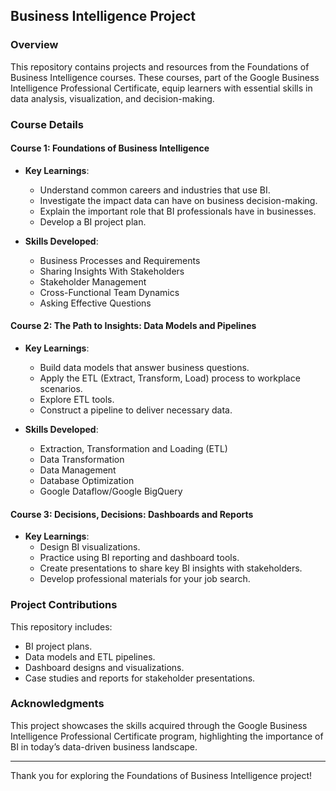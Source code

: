 ## Business Intelligence Project

### Overview
This repository contains projects and resources from the Foundations of Business Intelligence courses. These courses, part of the Google Business Intelligence Professional Certificate, equip learners with essential skills in data analysis, visualization, and decision-making.

### Course Details

#### Course 1: Foundations of Business Intelligence
- **Key Learnings**:
  - Understand common careers and industries that use BI.
  - Investigate the impact data can have on business decision-making.
  - Explain the important role that BI professionals have in businesses.
  - Develop a BI project plan.

- **Skills Developed**:
  - Business Processes and Requirements
  - Sharing Insights With Stakeholders
  - Stakeholder Management
  - Cross-Functional Team Dynamics
  - Asking Effective Questions

#### Course 2: The Path to Insights: Data Models and Pipelines
- **Key Learnings**:
  - Build data models that answer business questions.
  - Apply the ETL (Extract, Transform, Load) process to workplace scenarios.
  - Explore ETL tools.
  - Construct a pipeline to deliver necessary data.

- **Skills Developed**:
  - Extraction, Transformation and Loading (ETL)
  - Data Transformation
  - Data Management
  - Database Optimization
  - Google Dataflow/Google BigQuery

#### Course 3: Decisions, Decisions: Dashboards and Reports
- **Key Learnings**:
  - Design BI visualizations.
  - Practice using BI reporting and dashboard tools.
  - Create presentations to share key BI insights with stakeholders.
  - Develop professional materials for your job search.

### Project Contributions
This repository includes:
- BI project plans.
- Data models and ETL pipelines.
- Dashboard designs and visualizations.
- Case studies and reports for stakeholder presentations.

### Acknowledgments
This project showcases the skills acquired through the Google Business Intelligence Professional Certificate program, highlighting the importance of BI in today’s data-driven business landscape.

---

Thank you for exploring the Foundations of Business Intelligence project!
